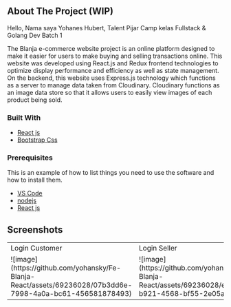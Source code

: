 <!-- ABOUT THE PROJECT -->

## About The Project (WIP)

Hello, Nama saya Yohanes Hubert, Talent Pijar Camp kelas Fullstack & Golang Dev Batch 1

The Blanja e-commerce website project is an online platform designed to make it easier for users to make buying and selling transactions online. This website was developed using React.js and Redux frontend technologies to optimize display performance and efficiency as well as state management. On the backend, this website uses Express.js technology which functions as a server to manage data taken from Cloudinary. Cloudinary functions as an image data store so that it allows users to easily view images of each product being sold.

### Built With

- [React js](https://reactjs.org/)
- [Bootstrap Css](https://getbootstrap.com/)

### Prerequisites

This is an example of how to list things you need to use the software and how to install them.
- [VS Code](https://code.visualstudio.com/)
- [nodejs](https://nodejs.org/en/download/)
- [React js](https://reactjs.org/)

## Screenshots

<table>
  <tr>
    <td>Login Customer</td>
    <td>Login Seller</td>
  </tr>
  <tr>
    <td>![image](https://github.com/yohansky/Fe-Blanja-React/assets/69236028/07b3dd6e-7998-4a0a-bc61-456581878493)</td>
    <td>![image](https://github.com/yohansky/Fe-Blanja-React/assets/69236028/eb339991-b921-4568-bf55-2e05abe92e97)</td>
  </tr>
</table>
  
